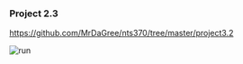### Project 2.3

https://github.com/MrDaGree/nts370/tree/master/project3.2

![run](http://mrdagree.com/u/oZ6hN.png)